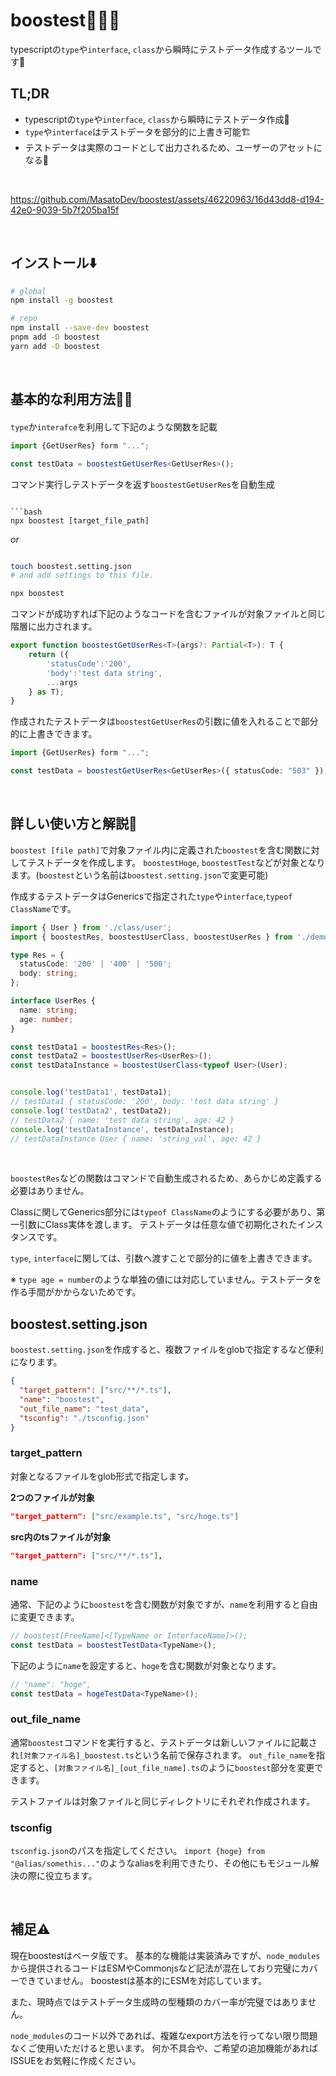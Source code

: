 # boostest🚀🚀🚀

typescriptの`type`や`interface`, `class`から瞬時にテストデータ作成するツールです🤖

## TL;DR

- typescriptの`type`や`interface`, `class`から瞬時にテストデータ作成📝
- `type`や`interface`はテストデータを部分的に上書き可能🏗️
- テストデータは実際のコードとして出力されるため、ユーザーのアセットになる💸

<br />

https://github.com/MasatoDev/boostest/assets/46220963/16d43dd8-d194-42e0-9039-5b7f205ba15f


<br />

## インストール⬇️

```bash
# global
npm install -g boostest

# repo
npm install --save-dev boostest
pnpm add -D boostest
yarn add -D boostest
```

<br />

## 基本的な利用方法🚀🚀

####

`type`か`interafce`を利用して下記のような関数を記載

```ts
import {GetUserRes} form "...";

const testData = boostestGetUserRes<GetUserRes>();
```

コマンド実行しテストデータを返す`boostestGetUserRes`を自動生成

```

```bash
npx boostest [target_file_path]
```

*or*


```bash

touch boostest.setting.json
# and add settings to this file.

npx boostest
```

コマンドが成功すれば下記のようなコードを含むファイルが対象ファイルと同じ階層に出力されます。

```ts
export function boostestGetUserRes<T>(args?: Partial<T>): T {
	return ({
		'statusCode':'200',
		'body':'test data string',
		...args
	} as T);
}
```

作成されたテストデータは`boostestGetUserRes`の引数に値を入れることで部分的に上書きできます。

```ts
import {GetUserRes} form "...";

const testData = boostestGetUserRes<GetUserRes>({ statusCode: "503" });
```

<br />


## 詳しい使い方と解説🔧

`boostest [file path]`で対象ファイル内に定義された`boostest`を含む関数に対してテストデータを作成します。
`boostestHoge`, `boostestTest`などが対象となります。(`boostest`という名前は`boostest.setting.json`で変更可能)

作成するテストデータはGenericsで指定された`type`や`interface`,`typeof ClassName`です。


```ts
import { User } from './class/user';
import { boostestRes, boostestUserClass, boostestUserRes } from './demo_test_data';

type Res = {
  statusCode: '200' | '400' | '500';
  body: string;
};

interface UserRes {
  name: string;
  age: number;
}

const testData1 = boostestRes<Res>();
const testData2 = boostestUserRes<UserRes>();
const testDataInstance = boostestUserClass<typeof User>(User);


console.log('testData1', testData1);
// testData1 { statusCode: '200', body: 'test data string' }
console.log('testData2', testData2);
// testData2 { name: 'test data string', age: 42 }
console.log('testDataInstance', testDataInstance);
// testDataInstance User { name: 'string_val', age: 42 }
```

<br />

`boostestRes`などの関数はコマンドで自動生成されるため、あらかじめ定義する必要はありません。

Classに関してGenerics部分には`typeof ClassName`のようにする必要があり、第一引数にClass実体を渡します。
テストデータは任意な値で初期化されたインスタンスです。

`type`, `interface`に関しては、引数へ渡すことで部分的に値を上書きできます。

※ `type age = number`のような単独の値には対応していません。テストデータを作る手間がかからないためです。


## boostest.setting.json

`boostest.setting.json`を作成すると、複数ファイルをglobで指定するなど便利になります。

```json
{
  "target_pattern": ["src/**/*.ts"],
  "name": "boostest",
  "out_file_name": "test_data",
  "tsconfig": "./tsconfig.json"
}
```


### target_pattern

対象となるファイルをglob形式で指定します。

**2つのファイルが対象**
```json
"target_pattern": ["src/example.ts", "src/hoge.ts"]
```

**src内のtsファイルが対象**
```json
"target_pattern": ["src/**/*.ts"],
```

### name

通常、下記のように`boostest`を含む関数が対象ですが、`name`を利用すると自由に変更できます。

```ts
// boostest[FreeName]<[TypeName or InterfaceName]>();
const testData = boostestTestData<TypeName>();
```

下記のように`name`を設定すると、`hoge`を含む関数が対象となります。

```ts
// "name": "hoge",
const testData = hogeTestData<TypeName>();
```

### out_file_name

通常`boostest`コマンドを実行すると、テストデータは新しいファイルに記載され`[対象ファイル名]_boostest.ts`という名前で保存されます。
`out_file_name`を指定すると、`[対象ファイル名]_[out_file_name].ts`のように`boostest`部分を変更できます。

テストファイルは対象ファイルと同じディレクトリにそれぞれ作成されます。

### tsconfig

`tsconfig.json`のパスを指定してください。
`import {hoge} from "@alias/somethis..."`のようなaliasを利用できたり、その他にもモジュール解決の際に役立ちます。

<br />

## 補足⚠️

現在boostestはベータ版です。
基本的な機能は実装済みですが、`node_modules`から提供されるコードはESMやCommonjsなど記法が混在しており完璧にカバーできていません。
boostestは基本的にESMを対応しています。

また、現時点ではテストデータ生成時の型種類のカバー率が完璧ではありません。

`node_modules`のコード以外であれば、複雑なexport方法を行ってない限り問題なくご使用いただけると思います。
何か不具合や、ご希望の追加機能があればISSUEをお気軽に作成ください。

